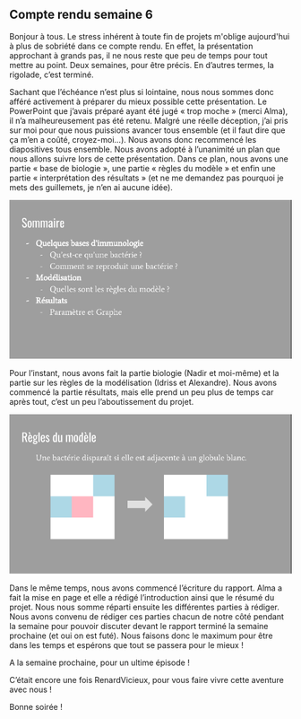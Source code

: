 ## Compte rendu semaine 6 ##
Bonjour à tous. Le stress inhérent à toute fin de projets m'oblige aujourd'hui à plus de sobriété dans ce compte rendu. En effet, la présentation approchant à grands pas, il ne nous reste que peu de temps pour tout mettre au point. Deux semaines, pour être précis. En d’autres termes, la rigolade, c’est terminé.

Sachant que l’échéance n’est plus si lointaine, nous nous sommes donc afféré activement à préparer du mieux possible cette présentation. Le PowerPoint que j’avais préparé ayant été jugé « trop moche » (merci Alma), il n’a malheureusement pas été retenu. Malgré une réelle déception, j’ai pris sur moi pour que nous puissions avancer tous ensemble (et il faut dire que ça m’en a coûté, croyez-moi…). Nous avons donc recommencé les diapositives tous ensemble. Nous avons adopté à l’unanimité un plan que nous allons suivre lors de cette présentation. Dans ce plan, nous avons une partie « base de biologie », une partie « règles du modèle » et enfin une partie « interprétation des résultats » (et ne me demandez pas pourquoi je mets des guillemets, je n’en ai aucune idée).

![img](https://github.com/are00dynamic-2018/PROPAGATION_BACTERIENNE/blob/master/img_pres2.png?raw=true)

Pour l’instant, nous avons fait la partie biologie (Nadir et moi-même) et la partie sur les règles de la modélisation (Idriss et Alexandre). Nous avons commencé la partie résultats, mais elle prend un peu plus de temps car après tout, c’est un peu l’aboutissement du projet.

![img](https://github.com/are00dynamic-2018/PROPAGATION_BACTERIENNE/blob/master/img_pres2.1.png?raw=true)

Dans le même temps, nous avons commencé l’écriture du rapport. Alma a fait la mise en page et elle a rédigé l’introduction ainsi que le résumé du projet. Nous nous somme réparti ensuite les différentes parties à rédiger. Nous avons convenu de rédiger ces parties chacun de notre côté pendant la semaine pour pouvoir discuter devant le rapport terminé la semaine prochaine (et oui on est futé). Nous faisons donc le maximum pour être dans les temps et espérons que tout se passera pour le mieux !

A la semaine prochaine, pour un ultime épisode !

C’était encore une fois RenardVicieux, pour vous faire vivre cette aventure avec nous !

Bonne soirée !
